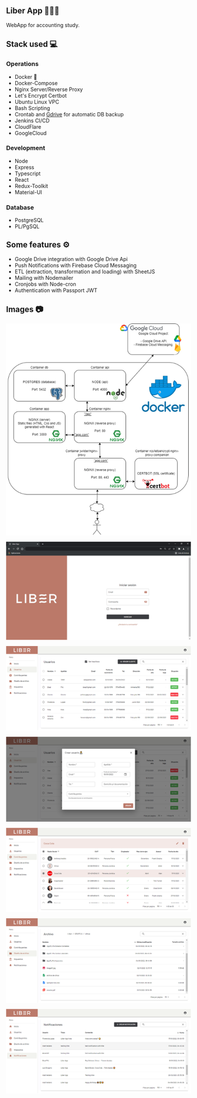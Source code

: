 ## Liber App 👨‍💼💼

WebApp for accounting study.

## Stack used 💻

### Operations

- Docker 🐳
- Docker-Compose
- Nginx Server/Reverse Proxy
- Let's Encrypt Certbot
- Ubuntu Linux VPC
- Bash Scripting
- Crontab and [Gdrive](https://github.com/prasmussen/gdrive) for automatic DB backup
- Jenkins CI/CD
- CloudFlare
- GoogleCloud

### Development

- Node
- Express
- Typescript
- React
- Redux-Toolkit
- Material-UI

### Database

- PostgreSQL
- PL/PgSQL

## Some features ⚙️

- Google Drive integration with Google Drive Api
- Push Notifications with Firebase Cloud Messaging
- ETL (extraction, transformation and loading) with SheetJS
- Mailing with Nodemailer
- Cronjobs with Node-cron
- Authentication with Passport JWT

## Images 📷

![](./images/containers.prod.drawio.png)

![](./images/image0.png)

![](./images/image1.png)

![](./images/image5.png)

![](./images/image2.png)

![](./images/image3.png)

![](./images/image4.png)
